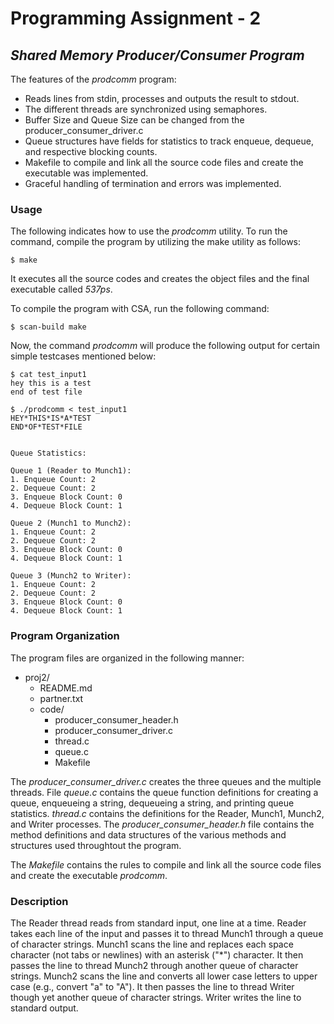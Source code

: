 # Programming Assignment - 2
## *Shared Memory Producer/Consumer Program*

The features of the *prodcomm* program:
- Reads lines from stdin, processes and outputs the result to stdout.
- The different threads are synchronized using semaphores.
- Buffer Size and Queue Size can be changed from the producer_consumer_driver.c
- Queue structures have fields for statistics to track enqueue, dequeue, and respective blocking counts. 
- Makefile to compile and link all the source code files and create the executable was implemented.
- Graceful handling of termination and errors was implemented.

### Usage
The following indicates how to use the *prodcomm* utility. To run the command, compile the program by utilizing the make utility as follows:
```
$ make
```
It executes all the source codes and creates the object files and the final executable called *537ps*.

To compile the program with CSA, run the following command:
```
$ scan-build make
```
Now, the command *prodcomm* will produce the following output for certain simple testcases mentioned below:
```
$ cat test_input1
hey this is a test
end of test file

$ ./prodcomm < test_input1
HEY*THIS*IS*A*TEST
END*OF*TEST*FILE


Queue Statistics:

Queue 1 (Reader to Munch1):
1. Enqueue Count: 2
2. Dequeue Count: 2
3. Enqueue Block Count: 0
4. Dequeue Block Count: 1

Queue 2 (Munch1 to Munch2):
1. Enqueue Count: 2
2. Dequeue Count: 2
3. Enqueue Block Count: 0
4. Dequeue Block Count: 1

Queue 3 (Munch2 to Writer):
1. Enqueue Count: 2
2. Dequeue Count: 2
3. Enqueue Block Count: 0
4. Dequeue Block Count: 1
```

### Program Organization
The program files are organized in the following manner:
- proj2/
	- README.md
	- partner.txt
	- code/
		- producer_consumer_header.h
		- producer_consumer_driver.c
		- thread.c
		- queue.c
		- Makefile

The *producer_consumer_driver.c* creates the three queues and the multiple threads. File *queue.c* contains the queue function definitions for creating a queue, enqueueing a string, dequeueing a string, and printing queue statistics. *thread.c* contains the definitions for the Reader, Munch1, Munch2, and Writer processes. The *producer_consumer_header.h* file contains the method definitions and data structures of the various methods and structures used throughtout the program.

The *Makefile* contains the rules to compile and link all the source code files and create the executable *prodcomm*.


### Description
The Reader thread reads from standard input, one line at a time. Reader takes each line of the input and passes it to thread Munch1 through a queue of character strings.
Munch1 scans the line and replaces each space character (not tabs or newlines) with an asterisk ("\*") character. It then passes the line to thread Munch2 through another queue of character strings.
Munch2 scans the line and converts all lower case letters to upper case (e.g., convert "a" to "A"). It then passes the line to thread Writer though yet another queue of character strings.
Writer writes the line to standard output.
